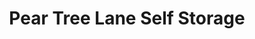 ---
title: "Pear Tree Lane Self Storage"
url: /phoenix/pear-tree-lane-self-storage/
shop: Mieten
---